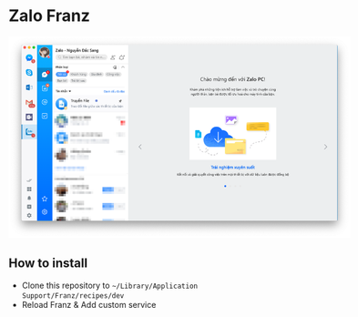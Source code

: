 # Zalo Franz

<div style="text-align: center">
<img src="screenshot.png" style="align: center; max-width: 600px">
</div>

## How to install

- Clone this repository to `~/Library/Application Support/Franz/recipes/dev`
- Reload Franz & Add custom service
